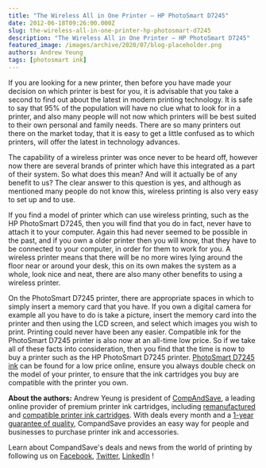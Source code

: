 ```yaml
---
title: "The Wireless All in One Printer – HP PhotoSmart D7245"
date: 2012-06-18T09:26:00.000Z
slug: the-wireless-all-in-one-printer-hp-photosmart-d7245
description: "The Wireless All in One Printer – HP PhotoSmart D7245"
featured_image: /images/archive/2020/07/blog-placeholder.png
authors: Andrew Yeung
tags: [photosmart ink]
---
```


If you are looking for a new printer, then before you have made your decision on which printer is best for you, it is advisable that you take a second to find out about the latest in modern printing technology. It is safe to say that 95% of the population will have no clue what to look for in a printer, and also many people will not now which printers will be best suited to their own personal and family needs. There are so many printers out there on the market today, that it is easy to get a little confused as to which printers, will offer the latest in technology advances.

The capability of a wireless printer was once never to be heard off, however now there are several brands of printer which have this integrated as a part of their system. So what does this mean? And will it actually be of any benefit to us? The clear answer to this question is yes, and although as mentioned many people do not know this, wireless printing is also very easy to set up and to use.

If you find a model of printer which can use wireless printing, such as the HP PhotoSmart D7245, then you will find that you do in fact, never have to attach it to your computer. Again this had never seemed to be possible in the past, and if you own a older printer then you will know, that they have to be connected to your computer, in order for them to work for you. A wireless printer means that there will be no more wires lying around the floor near or around your desk, this on its own makes the system as a whole, look nice and neat, there are also many other benefits to using a wireless printer. 

On the PhotoSmart D7245 printer, there are appropriate spaces in which to simply insert a memory card that you have. If you own a digital camera for example all you have to do is take a picture, insert the memory card into the printer and then using the LCD screen, and select which images you wish to print. Printing could never have been any easier. Compatible ink for the PhotoSmart D7245 printer is also now at an all-time low price. So if we take all of these facts into consideration, then you find that the time is now to buy a printer such as the HP PhotoSmart D7245 printer. [PhotoSmart D7245 ink](https://www.compandsave.com/hp/photosmart/d7245-ink-cartridges) can be found for a low price online, ensure you always double check on the model of your printer, to ensure that the ink cartridges you buy are compatible with the printer you own.

  
**About the authors:** Andrew Yeung is president of [CompAndSave](https://www.compandsave.com/), a leading online provider of premium printer ink cartridges, including [remanufactured](https://www.compandsave.com/help) and [compatible printer ink cartridges](https://www.compandsave.com/help). With deals every month and a [1-year guarantee of quality](https://www.compandsave.com/help), CompandSave provides an easy way for people and businesses to purchase printer ink and accessories.

Learn about CompandSave's deals and news from the world of printing by following us on [Facebook](https://www.facebook.com/compandsave.ink), [Twitter](https://twitter.com/compandsave), [LinkedIn](https://www.linkedin.com) !